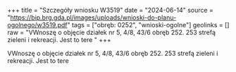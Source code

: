 +++
title = "Szczegóły wniosku W3519"
date = "2024-06-14"
source = "https://bip.brg.gda.pl/images/uploads/wnioski-do-planu-ogolnego/w3519.pdf"
tags = ["obręb: 0252", "wnioski-ogolne"]
geolinks = []
raw = "VWnoszę o objęcie działek nr 5, 4/8, 43/6 obręb 252. 253 strefą zieleni i rekreacji. Jest to tere "
+++

VWnoszę o objęcie działek nr 5, 4/8, 43/6 obręb 252. 253 strefą zieleni i rekreacji. Jest to tere



